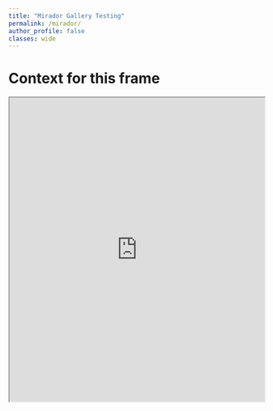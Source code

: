 ```yaml
---
title: "Mirador Gallery Testing"
permalink: /mirador/
author_profile: false
classes: wide
---
```


 # Context for this frame
 
 <iframe width="100%" height="600" src="https://kristinallarsen.github.io/mirador-git-gallery/"></iframe>

